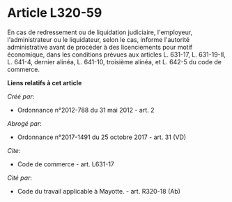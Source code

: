 # Article L320-59

En cas de redressement ou de liquidation judiciaire, l'employeur, l'administrateur ou le liquidateur, selon le cas, informe
l'autorité administrative avant de procéder à des licenciements pour motif économique, dans les conditions prévues aux
articles L. 631-17, L. 631-19-II, L. 641-4, dernier alinéa, L. 641-10, troisième alinéa, et L. 642-5 du code de commerce.

**Liens relatifs à cet article**

_Créé par_:

  - Ordonnance n°2012-788 du 31 mai 2012 - art. 2

_Abrogé par_:

  - Ordonnance n°2017-1491 du 25 octobre 2017 - art. 31 (VD)

_Cite_:

  - Code de commerce - art. L631-17

_Cité par_:

  - Code du travail applicable à Mayotte. - art. R320-18 (Ab)
